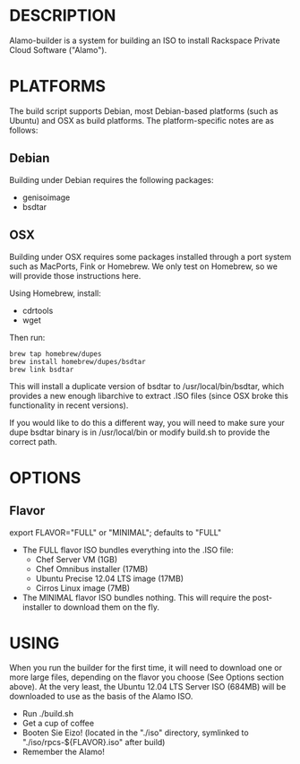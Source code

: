 DESCRIPTION
===========

Alamo-builder is a system for building an ISO to install Rackspace Private Cloud Software ("Alamo").

PLATFORMS
=========

The build script supports Debian, most Debian-based platforms (such as Ubuntu) and OSX as build platforms. The platform-specific notes are as follows:

Debian
------

Building under Debian requires the following packages:

* genisoimage
* bsdtar

OSX
---

Building under OSX requires some packages installed through a port system such as MacPorts, Fink or Homebrew. We only test on Homebrew, so we will provide those instructions here.

Using Homebrew, install:

* cdrtools
* wget

Then run:

    brew tap homebrew/dupes
    brew install homebrew/dupes/bsdtar
    brew link bsdtar

This will install a duplicate version of bsdtar to /usr/local/bin/bsdtar, which provides a new enough libarchive to extract .ISO files (since OSX broke this functionality in recent versions).

If you would like to do this a different way, you will need to make sure your dupe bsdtar binary is in /usr/local/bin or modify build.sh to provide the correct path.

OPTIONS
=======

Flavor
------

export FLAVOR="FULL" or "MINIMAL"; defaults to "FULL"

* The FULL flavor ISO bundles everything into the .ISO file:
  * Chef Server VM (1GB)
  * Chef Omnibus installer (17MB)
  * Ubuntu Precise 12.04 LTS image (17MB)
  * Cirros Linux image (7MB)
* The MINIMAL flavor ISO bundles nothing. This will require the post-installer to download them on the fly.

USING
=====

When you run the builder for the first time, it will need to download one or more large files, depending on the flavor you choose (See Options section above). At the very least, the Ubuntu 12.04 LTS Server ISO (684MB) will be downloaded to use as the basis of the Alamo ISO.

* Run ./build.sh
* Get a cup of coffee
* Booten Sie Eizo! (located in the "./iso" directory, symlinked to "./iso/rpcs-${FLAVOR}.iso" after build) 
* Remember the Alamo!

